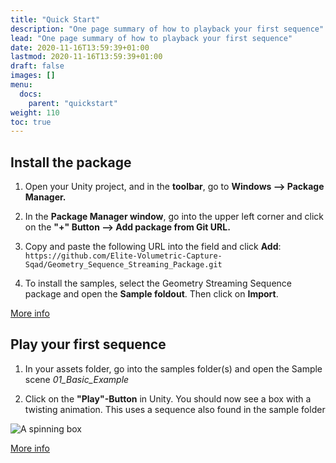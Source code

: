 ```yaml
---
title: "Quick Start"
description: "One page summary of how to playback your first sequence"
lead: "One page summary of how to playback your first sequence"
date: 2020-11-16T13:59:39+01:00
lastmod: 2020-11-16T13:59:39+01:00
draft: false
images: []
menu:
  docs:
    parent: "quickstart"
weight: 110
toc: true
---
```


## Install the package

1. Open your Unity project, and in the **toolbar**, go to **Windows –> Package Manager.**

2. In the **Package Manager window**, go into the upper left corner and click on the **"+" Button –> Add package from Git URL.**

3. Copy and paste the following URL into the field and click **Add**: `https://github.com/Elite-Volumetric-Capture-Sqad/Geometry_Sequence_Streaming_Package.git`

4. To install the samples, select the Geometry Streaming Sequence package and open the **Sample foldout**. Then click on **Import**.

[More info](docs/tutorials/installation/)

## Play your first sequence

1. In your assets folder, go into the samples folder(s) and open the Sample scene *01_Basic_Example*

2. Click on the **"Play"-Button** in Unity. You should now see a box with a twisting animation. This uses a sequence also found in the sample folder

![A spinning box](https://media3.giphy.com/media/v1.Y2lkPTc5MGI3NjExNDMwZTkyOTEzZjRiM2M5ZWI4ZTc1NmEyNjIzZjg2OTU4MzRlZGQ0NCZlcD12MV9pbnRlcm5hbF9naWZzX2dpZklkJmN0PWc/cxJpQmE5QeReOgx16L/giphy.gif)

[More info](docs/tutorials/editor-playback/)
